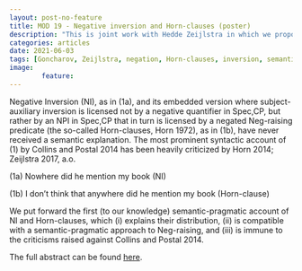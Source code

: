 ```yaml
---
layout: post-no-feature
title: MOD 19 - Negative inversion and Horn-clauses (poster)
description: "This is joint work with Hedde Zeijlstra in which we propose a semantic-pragmattic account of negative inversion and Horn-clauses."
categories: articles
date: 2021-06-03
tags: [Goncharov, Zeijlstra, negation, Horn-clauses, inversion, semantics, pragmatics, NPIs, polarity, emphatic]
image: 
        feature: 
---
```


Negative Inversion (NI), as in (1a), and its embedded version where subject-auxiliary inversion is licensed not by a negative quantifier in Spec,CP, but rather by an NPI in Spec,CP that in turn is licensed by a negated Neg-raising predicate (the so-called Horn-clauses, Horn 1972), as in (1b), have never received a semantic explanation. The most prominent syntactic account of (1) by Collins and Postal 2014 has been heavily criticized by Horn 2014; Zeijlstra 2017, a.o.

(1a) Nowhere did he mention my book (NI)

(1b) I don’t think that anywhere did he mention my book (Horn-clause)

We put forward the first (to our knowledge) semantic-pragmatic account of NI and Horn-clauses, which (i) explains their distribution, (ii) is compatible with a semantic-pragmatic approach to Neg-raising, and (iii) is immune to the criticisms raised against Collins and Postal 2014.
 
 The full abstract can be found [here](/docs/negative-inversion-and-Horn-clauses-MOD19.pdf).



